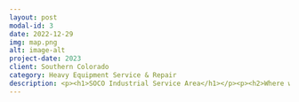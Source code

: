 ```yaml
---
layout: post
modal-id: 3
date: 2022-12-29
img: map.png
alt: image-alt
project-date: 2023
client: Southern Colorado
category: Heavy Equipment Service & Repair
description: <p><h1>SOCO Industrial Service Area</h1></p><p><h2>Where we operate</h2></p><p clas="text-justify">Our service area is defined by three zones. Generally centered around Cañon City and runs North to Hartsel, South to Westcliffe, East to Pueblo, and West to Salida. Anything outside our service area is by appointment only and incurs a $250 day rate service charge.</p><p><h2>Service Zone 1</h2></p><p class="text-justify">There is no dispatch fee to get a service truck & technician out to your job site if it is within a 10-mile radius of the Cañon City/Florence area.</p><p align="center"><img src="/assets/map1.png"></p><p><h2>Service Zone 2</h2></p><p class="text-justify">Beyond 10-miles and up to a 25-mile radius is a $50 dispatch fee.</p><p align="center"><img src="/assets/map2.png"></p><p><h2>Service Zone 3</h2></p><p class="text-justify">Beyond 25-miles and up to 75-miles is a $100 dispatch fee.</p><p align="center"><img src="/assets/map3.png"></p>
---
```

